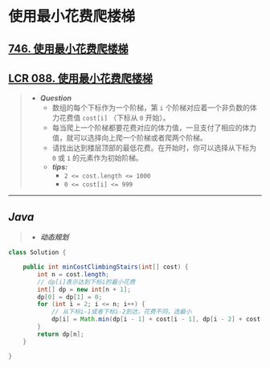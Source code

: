 # 使用最小花费爬楼梯

## [746. 使用最小花费爬楼梯](https://leetcode.cn/problems/min-cost-climbing-stairs/)

## [LCR 088. 使用最小花费爬楼梯](https://leetcode.cn/problems/GzCJIP/)

> - ***Question***
>   - 数组的每个下标作为一个阶梯，第 `i` 个阶梯对应着一个非负数的体力花费值 `cost[i]` （下标从 `0` 开始）。
>   - 每当爬上一个阶梯都要花费对应的体力值，一旦支付了相应的体力值，就可以选择向上爬一个阶梯或者爬两个阶梯。
>   - 请找出达到楼层顶部的最低花费。在开始时，你可以选择从下标为 `0` 或 `1` 的元素作为初始阶梯。
>   - ***tips:***
>     - `2 <= cost.length <= 1000`
>     - `0 <= cost[i] <= 999`

---

## *Java*

> - ***动态规划***

```java
class Solution {

    public int minCostClimbingStairs(int[] cost) {
        int n = cost.length;
        // dp[i]表示达到下标i的最小花费
        int[] dp = new int[n + 1];
        dp[0] = dp[1] = 0;
        for (int i = 2; i <= n; i++) {
            // 从下标i-1或者下标i-2到达，花费不同，选最小
            dp[i] = Math.min(dp[i - 1] + cost[i - 1], dp[i - 2] + cost[i - 2]);
        }
        return dp[n];
    }

}
```
